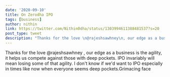 ```yaml
---
date: '2020-09-10'
title: On Zerodha IPO
tags: [business]
author: nithin
link: https://twitter.com/Nithin0dha/status/1303994611388481537?s=20
post_type: tweet
description: "Thanks for the love \n@rajeshsawhney\n, our edge as a business is the agility, it helps us compete against those with deep pockets. IPO invariably will mean losing some of that ..."
---
```


Thanks for the love 
@rajeshsawhney
, our edge as a business is the agility, it helps us compete against those with deep pockets. IPO invariably will mean losing some of that agility. I don't know if we'd want to IPO especially in times like now when everyone seems deep pockets.Grimacing face